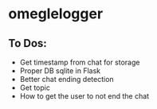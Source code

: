 # omeglelogger

## To Dos:
+ Get timestamp from chat for storage
+ Proper DB sqlite in Flask
+ Better chat ending detection
+ Get topic
+ How to get the user to not end the chat